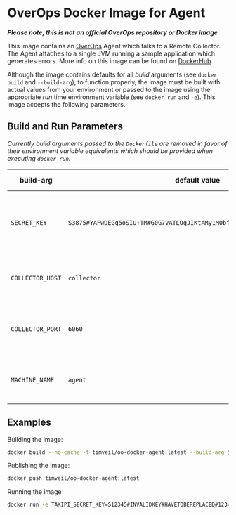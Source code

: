 # OverOps Docker Image for Agent

__*Please note, this is not an official OverOps repository or Docker image*__

This image contains an [OverOps](http://www.overops.com) Agent which talks to a Remote Collector.  The Agent attaches to a single JVM running a sample application which generates errors.  More info on this image can be found on [DockerHub](https://hub.docker.com/r/timveil/oo-docker-agent/).

Although the image contains defaults for all *build* arguments (see `docker build` and `--build-arg`), to function properly, the image must be built with actual values from your environment or passed to the image using the appropriate *run* time environment variable (see `docker run` and `-e`).  This image accepts the following parameters.

## Build and Run Parameters

*Currently build arguments passed to the `Dockerfile` are removed in favor of their environment variable equivalents which should be provided when executing `docker run`.*

| build-arg | default value | environment variable | note |
| --- | --- | --- | --- |
| `SECRET_KEY` | `S3875#YAFwDEGg5oSIU+TM#G0G7VATLOqJIKtAMy1MObfFINaQmVT5hGYLQ+cpPuq4=#87a1` | `TAKIPI_SECRET_KEY` | default secret key is invalid and must be replaced |
| `COLLECTOR_HOST` | `collector` | `TAKIPI_MASTER_HOST` | host name of the Remote Collector |
| `COLLECTOR_PORT` | `6060` | `TAKIPI_MASTER_PORT` | port the Remote Collector is listening on |
| `MACHINE_NAME` | `agent` | `TAKIPI_MACHINE_NAME` | human readable name of the container |


## Examples

Building the image:
```bash
docker build --no-cache -t timveil/oo-docker-agent:latest --build-arg SECRET_KEY=S12345#INVALIDKEY#HAVETOBEREPLACED#1234 --build-arg COLLECTOR_HOST=6060 .
```


Publishing the image:
```bash
docker push timveil/oo-docker-agent:latest
```

Running the image
```bash
docker run -e TAKIPI_SECRET_KEY=S12345#INVALIDKEY#HAVETOBEREPLACED#1234 -e TAKIPI_MASTER_HOST=overops-collector.example.com timveil/oo-docker-agent
```